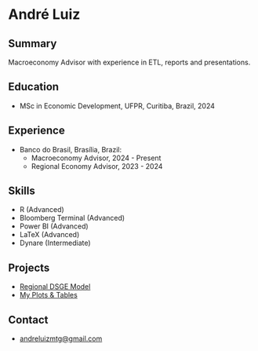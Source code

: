 # André Luiz

## Summary
Macroeconomy Advisor with experience in ETL, reports and presentations.

## Education
- MSc in Economic Development, UFPR, Curitiba, Brazil, 2024

## Experience
- Banco do Brasil, Brasília, Brazil:
  - Macroeconomy Advisor, 2024 - Present
  - Regional Economy Advisor, 2023 - 2024
  
## Skills
- R (Advanced)
- Bloomberg Terminal (Advanced)
- Power BI (Advanced)
- LaTeX (Advanced)
- Dynare (Intermediate)

## Projects
- [Regional DSGE Model][def]
- [My Plots & Tables][def2]

[def]: https://github.com/andrlb/mastersthesis
[def2]: https://github.com/andrlb/viz

## Contact
- [andreluizmtg@gmail.com](mailto:andreluizmtg@gmail.com)
